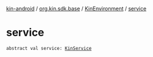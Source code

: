 [kin-android](../../index.md) / [org.kin.sdk.base](../index.md) / [KinEnvironment](index.md) / [service](./service.md)

# service

`abstract val service: `[`KinService`](../../org.kin.sdk.base.network.services/-kin-service/index.md)